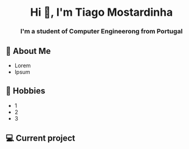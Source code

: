 <h1 align="center">Hi 👋, I'm Tiago Mostardinha</h1>
<h3 align="center">I'm a student of Computer Engineerong from Portugal</h3>

## 💬 About Me
- Lorem
- Ipsum

## 📅 Hobbies
- 1
- 2
- 3

## 💻 Current project

<!--
**TiagoMostardinha/TiagoMostardinha** is a ✨ _special_ ✨ repository because its `README.md` (this file) appears on your GitHub profile.

Here are some ideas to get you started:

- 🔭 I’m currently working on ...
- 🌱 I’m currently learning ...
- 👯 I’m looking to collaborate on ...
- 🤔 I’m looking for help with ...
- 💬 Ask me about ...
- 📫 How to reach me: ...
- 😄 Pronouns: ...
- ⚡ Fun fact: ...
-->
